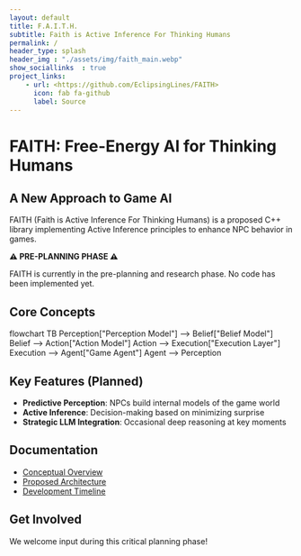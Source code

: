 ```yaml
---
layout: default
title: F.A.I.T.H.
subtitle: Faith is Active Inference For Thinking Humans
permalink: /
header_type: splash
header_img : "./assets/img/faith_main.webp"
show_sociallinks  : true
project_links:
    - url: <https://github.com/EclipsingLines/FAITH>
      icon: fab fa-github
      label: Source
---
```


# FAITH: Free-Energy AI for Thinking Humans

## A New Approach to Game AI

FAITH (Faith is Active Inference For Thinking Humans) is a proposed C++ library implementing Active Inference principles to enhance NPC behavior in games.

**⚠️ PRE-PLANNING PHASE ⚠️**

FAITH is currently in the pre-planning and research phase. No code has been implemented yet.

## Core Concepts

<div class="mermaid">
flowchart TB
    Perception["Perception Model"] --> Belief["Belief Model"]
    Belief --> Action["Action Model"]
    Action --> Execution["Execution Layer"]
    Execution --> Agent["Game Agent"]
    Agent --> Perception
</div>

## Key Features (Planned)

- **Predictive Perception**: NPCs build internal models of the game world
- **Active Inference**: Decision-making based on minimizing surprise
- **Strategic LLM Integration**: Occasional deep reasoning at key moments

## Documentation

- [Conceptual Overview](/FAITH/conceptual-overview/)
- [Proposed Architecture](/FAITH/proposed-architecture/)
- [Development Timeline](/FAITH/development-timeline/)

## Get Involved

We welcome input during this critical planning phase!
